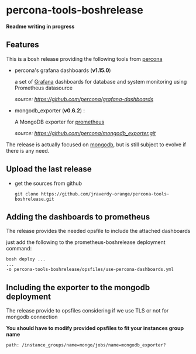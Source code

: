 # percona-tools-boshrelease

**Readme writing in progress**



## Features

This is a bosh release providing the following tools from [percona](https://www.percona.com/)

* percona's grafana dashboards (**v1.15.0**)

  a set of [Grafana](https://grafana.com/) dashboards for database and system monitoring using Prometheus datasource

  *source: https://github.com/percona/grafana-dashboards*

* mongodb_exporter (**v0.6.2**) :

  A MongoDB exporter for [prometheus](https://prometheus.io/)

  *source: https://github.com/percona/mongodb_exporter.git*

The release is actually focused on [mongodb](https://www.mongodb.com), but is still subject to evolve if there is any need. 



## Upload the last release



* get the sources from github

  ```shell
  git clone https://github.com/jraverdy-orange/percona-tools-boshrelease.git
  ```

  

## Adding the dashboards to prometheus

The release provides the needed opsfile to include the attached dashboards

just add the following to the prometheus-boshrelease deployment command:

```shell
bosh deploy ... 
...
-o percona-tools-boshrelease/opsfiles/use-percona-dashboards.yml 
```



## Including the exporter to the mongodb deployment

The release provide to opsfiles considering if we use TLS or not for mongodb connection

**You should have to modify provided opsfiles to fit your instances group name**

```
path: /instance_groups/name=mongo/jobs/name=mongodb_exporter?
```

